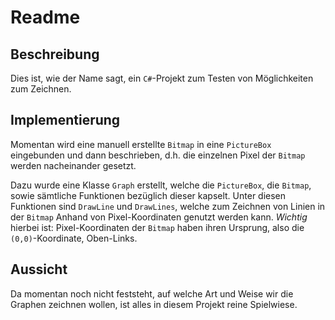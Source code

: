 # Readme

## Beschreibung

Dies ist, wie der Name sagt, ein `C#`-Projekt zum Testen von Möglichkeiten zum Zeichnen.

## Implementierung

Momentan wird eine manuell erstellte `Bitmap` in eine `PictureBox` eingebunden und dann beschrieben, d.h. die einzelnen Pixel der `Bitmap` werden nacheinander gesetzt.

Dazu wurde eine Klasse `Graph` erstellt, welche die `PictureBox`, die `Bitmap`, sowie sämtliche Funktionen bezüglich dieser kapselt.
Unter diesen Funktionen sind `DrawLine` und `DrawLines`, welche zum Zeichnen von Linien in der `Bitmap` Anhand von Pixel-Koordinaten genutzt werden kann.
*Wichtig* hierbei ist: Pixel-Koordinaten der `Bitmap` haben ihren Ursprung, also die `(0,0)`-Koordinate, Oben-Links.

## Aussicht

Da momentan noch nicht feststeht, auf welche Art und Weise wir die Graphen zeichnen wollen, ist alles in diesem Projekt reine Spielwiese.